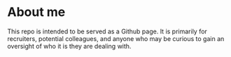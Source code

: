 # About me

This repo is intended to be served as a Github page. It is primarily for recruiters, potential colleagues, and anyone who may be curious to gain an oversight of who it is they are dealing with.
